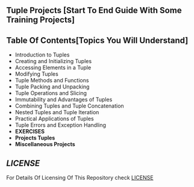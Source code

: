 ## Tuple Projects [Start To End Guide With Some Training Projects] 

## Table Of Contents[Topics You Will Understand]
-  Introduction to Tuples
- Creating and Initializing Tuples
- Accessing Elements in a Tuple
- Modifying Tuples
- Tuple Methods and Functions
- Tuple Packing and Unpacking
- Tuple Operations and Slicing
- Immutability and Advantages of Tuples
- Combining Tuples and Tuple Concatenation
- Nested Tuples and Tuple Iteration
- Practical Applications of Tuples
- Tuple Errors and Exception Handling
- **EXERCISES**
- <b>Projects Tuples</b>
- **Miscellaneous Projects**



## *LICENSE*
For Details Of Licensing Of This Repository check [LICENSE](https://github.com/DhyaanKanoja11/Tuples-Projects/blob/main/LICENSE.md)
